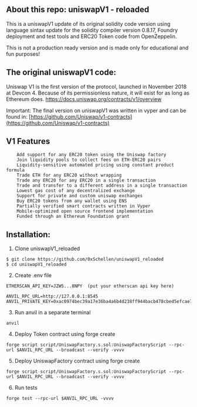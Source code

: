 ## About this repo: uniswapV1 - reloaded

This is a uniswapV1 update of its original solidity code version using language sintax update for the solidity compiler version 0.8.17, Foundry deployment and test tools and ERC20 Token code from OpenZeppelin.

This is not a production ready version and is made only for educational and fun purposes!

## The original uniswapV1 code:

Uniswap V1 is the first version of the protocol, launched in November 2018 at Devcon 4. Because of its permissionless nature, it will exist for as long as Ethereum does.
https://docs.uniswap.org/contracts/v1/overview

Important: The final version on uniswapV1 was written in vyper and can be found in:
[https://github.com/Uniswap/v1-contracts](https://github.com/Uniswap/v1-contracts)


## V1 Features

        Add support for any ERC20 token using the Uniswap factory
        Join liquidity pools to collect fees on ETH-ERC20 pairs
        Liquidity-sensitive automated pricing using constant product formula
        Trade ETH for any ERC20 without wrapping
        Trade any ERC20 for any ERC20 in a single transaction
        Trade and transfer to a different address in a single transaction
        Lowest gas cost of any decentralized exchange
        Support for private and custom uniswap exchanges
        Buy ERC20 tokens from any wallet using ENS
        Partially verified smart contracts written in Vyper
        Mobile-optimized open source frontend implementation
        Funded through an Ethereum Foundation grant


## Installation:

1. Clone uniswapV1_reloaded
```
$ git clone https://github.com/0xSchellen/uniswapV1_reloaded
$ cd uniswapV1_reloaded
```

2. Create .env file

```
ETHERSCAN_API_KEY=JZW5...8NPY  (put your etherscan api key here)

ANVIL_RPC_URL=http://127.0.0.1:8545
ANVIL_PRIVATE_KEY=0xac0974bec39a17e36ba4a6b4d238ff944bacb478cbed5efcae784d7bf4f2ff80
```

3. Run anvil in a separate terminal

```
anvil
```

4. Deploy Token contract using forge create

```
forge script script/UniswapFactory.s.sol:UniswapFactoryScript --rpc-url $ANVIL_RPC_URL --broadcast --verify -vvvv
```

5. Deploy UniswapFactory contract using forge create
```
forge script script/UniswapFactory.s.sol:UniswapFactoryScript --rpc-url $ANVIL_RPC_URL --broadcast --verify -vvvv
```

6. Run tests
```
forge test --rpc-url $ANVIL_RPC_URL -vvvv
```
